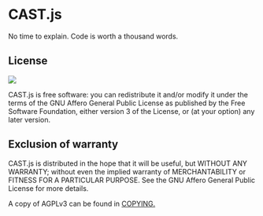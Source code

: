 # CAST.js

No time to explain. Code is worth a thousand words.

## License

![](https://www.gnu.org/graphics/agplv3-155x51.png)

CAST.js is free software: you can redistribute it and/or modify it under the terms of the GNU Affero General Public License as published by the Free Software Foundation, either version 3 of the License, or (at your option) any later version.

## Exclusion of warranty

CAST.js is distributed in the hope that it will be useful, but WITHOUT ANY WARRANTY; without even the implied warranty of MERCHANTABILITY or FITNESS FOR A PARTICULAR PURPOSE. See the GNU Affero General Public License for more details.

A copy of AGPLv3 can be found in [COPYING.](COPYING)

